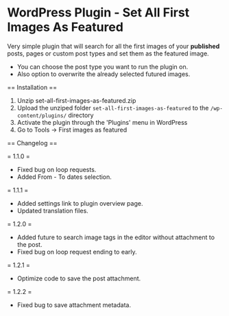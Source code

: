 WordPress Plugin - Set All First Images As Featured
=======

Very simple plugin that will search for all the first images of your <b>published</b> posts, pages or custom post types and set them as the featured image.

*   You can choose the post type you want to run the plugin on.
*   Also option to overwrite the already selected futured images.


== Installation ==

1. Unzip set-all-first-images-as-featured.zip
2. Upload the unziped folder `set-all-first-images-as-featured` to the `/wp-content/plugins/` directory
3. Activate the plugin through the 'Plugins' menu in WordPress
4. Go to Tools -> First images as featured

== Changelog ==

= 1.1.0 =
* Fixed bug on loop requests.
* Added From - To dates selection.

= 1.1.1 =
* Added settings link to plugin overview page.
* Updated translation files.

= 1.2.0 =
* Added future to search image tags in the editor without attachment to the post.
* Fixed bug on loop request ending to early.

= 1.2.1 =
* Optimize code to save the post attachment.

= 1.2.2 =
* Fixed bug to save attachment metadata.
